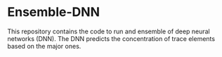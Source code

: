 # Ensemble-DNN

This repository contains the code to run and ensemble of deep neural networks (DNN). The DNN predicts the concentration of trace elements based on the major ones.
